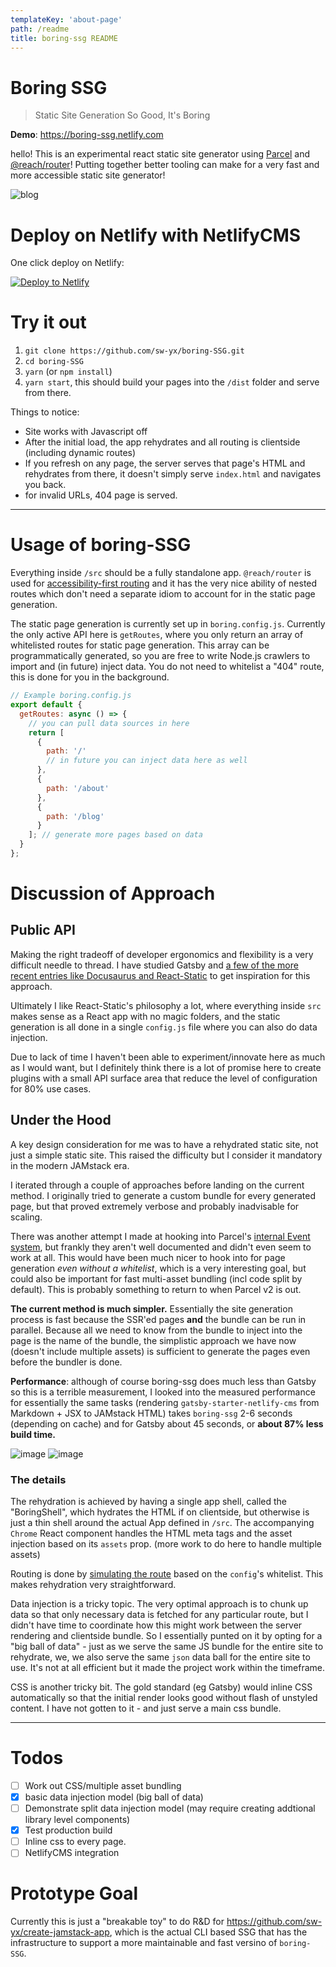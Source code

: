 ```yaml
---
templateKey: 'about-page'
path: /readme
title: boring-ssg README
---
```


# Boring SSG

> Static Site Generation So Good, It's Boring

**Demo**: <https://boring-ssg.netlify.com>

hello! This is an experimental react static site generator using [Parcel](https://parceljs.io) and [@reach/router](https://reach.tech/router)! Putting together better tooling can make for a very fast and more accessible static site generator!

![blog](https://user-images.githubusercontent.com/35976578/42151286-7cd6eb5e-7daa-11e8-91b1-1c4b30c157f5.gif)

# Deploy on Netlify with NetlifyCMS

One click deploy on Netlify:

<a href="https://app.netlify.com/start/deploy?repository=https://github.com/sw-yx/boring-SSG&stack=cms"><img src="https://www.netlify.com/img/deploy/button.svg" alt="Deploy to Netlify"></a>

# Try it out

1.  `git clone https://github.com/sw-yx/boring-SSG.git`
2.  `cd boring-SSG`
3.  `yarn` (or `npm install`)
4.  `yarn start`, this should build your pages into the `/dist` folder and serve from there.

Things to notice:

- Site works with Javascript off
- After the initial load, the app rehydrates and all routing is clientside (including dynamic routes)
- If you refresh on any page, the server serves that page's HTML and rehydrates from there, it doesn't simply serve `index.html` and navigates you back.
- for invalid URLs, 404 page is served.

---

# Usage of boring-SSG

Everything inside `/src` should be a fully standalone app. `@reach/router` is used for [accessibility-first routing](https://reach.tech/router) and it has the very nice ability of nested routes which don't need a separate idiom to account for in the static page generation.

The static page generation is currently set up in `boring.config.js`. Currently the only active API here is `getRoutes`, where you only return an array of whitelisted routes for static page generation. This array can be programmatically generated, so you are free to write Node.js crawlers to import and (in future) inject data. You do not need to whitelist a "404" route, this is done for you in the background.

```js
// Example boring.config.js
export default {
  getRoutes: async () => {
    // you can pull data sources in here
    return [
      {
        path: '/'
        // in future you can inject data here as well
      },
      {
        path: '/about'
      },
      {
        path: '/blog'
      }
    ]; // generate more pages based on data
  }
};
```

# Discussion of Approach

## Public API

Making the right tradeoff of developer ergonomics and flexibility is a very difficult needle to thread. I have studied Gatsby and [a few of the more recent entries like Docusaurus and React-Static](https://dev.to/swyx/a-glance-through-docusaurus-docz-and-react-static-47in) to get inspiration for this approach.

Ultimately I like React-Static's philosophy a lot, where everything inside `src` makes sense as a React app with no magic folders, and the static generation is all done in a single `config.js` file where you can also do data injection.

Due to lack of time I haven't been able to experiment/innovate here as much as I would want, but I definitely think there is a lot of promise here to create plugins with a small API surface area that reduce the level of configuration for 80% use cases.

## Under the Hood

A key design consideration for me was to have a rehydrated static site, not just a simple static site. This raised the difficulty but I consider it mandatory in the modern JAMstack era.

I iterated through a couple of approaches before landing on the current method. I originally tried to generate a custom bundle for every generated page, but that proved extremely verbose and probably inadvisable for scaling.

There was another attempt I made at hooking into Parcel's [internal Event system](https://parceljs.org/api.html#events), but frankly they aren't well documented and didn't even seem to work at all. This would have been much nicer to hook into for page generation _even without a whitelist_, which is a very interesting goal, but could also be important for fast multi-asset bundling (incl code split by default). This is probably something to return to when Parcel v2 is out.

**The current method is much simpler.** Essentially the site generation process is fast because the SSR'ed pages **and** the bundle can be run in parallel. Because all we need to know from the bundle to inject into the page is the name of the bundle, the simplistic approach we have now (doesn't include multiple assets) is sufficient to generate the pages even before the bundler is done.

**Performance**: although of course boring-ssg does much less than Gatsby so this is a terrible measurement, I looked into the measured performance for essentially the same tasks (rendering `gatsby-starter-netlify-cms` from Markdown + JSX to JAMstack HTML) takes `boring-ssg` 2-6 seconds (depending on cache) and for Gatsby about 45 seconds, or **about 87% less build time.**

![image](https://user-images.githubusercontent.com/6764957/42155854-82d1ba86-7db7-11e8-90c8-22c00c731709.png)
![image](https://user-images.githubusercontent.com/6764957/42155866-88df3dea-7db7-11e8-858e-10339eb6e1eb.png)

### The details

The rehydration is achieved by having a single app shell, called the "BoringShell", which hydrates the HTML if on clientside, but otherwise is just a thin shell around the actual App defined in `/src`. The accompanying `Chrome` React component handles the HTML meta tags and the asset injection based on its `assets` prop. (more work to do here to handle multiple assets)

Routing is done by [simulating the route](https://reach.tech/router/server-rendering) based on the `config`'s whitelist. This makes rehydration very straightforward.

Data injection is a tricky topic. The very optimal approach is to chunk up data so that only necessary data is fetched for any particular route, but I didn't have time to coordinate how this might work between the server rendering and clientside bundle. So I essentially punted on it by opting for a "big ball of data" - just as we serve the same JS bundle for the entire site to rehydrate, we, we also serve the same `json` data ball for the entire site to use. It's not at all efficient but it made the project work within the timeframe.

CSS is another tricky bit. The gold standard (eg Gatsby) would inline CSS automatically so that the initial render looks good without flash of unstyled content. I have not gotten to it - and just serve a main css bundle.

---

# Todos

- [ ] Work out CSS/multiple asset bundling
- [x] basic data injection model (big ball of data)
- [ ] Demonstrate split data injection model (may require creating addtional library level components)
- [x] Test production build
- [ ] Inline css to every page.
- [ ] NetlifyCMS integration

# Prototype Goal

Currently this is just a "breakable toy" to do R&D for https://github.com/sw-yx/create-jamstack-app, which is the actual CLI based SSG that has the infrastructure to support a more maintainable and fast versino of `boring-SSG`.
